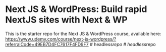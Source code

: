# Next JS & WordPress: Build rapid NextJS sites with Next & WP
This is the starter repo for the Next JS & WordPress course, available here:
https://www.udemy.com/course/next-js-wordpress/?referralCode=49EB7D4FC7617F4FD9F7
#   h e a d l e s s _ r e p o  
 #   h e a d l e s s _ r e p o  
 